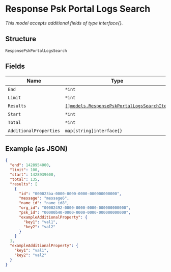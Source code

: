 
# Response Psk Portal Logs Search

*This model accepts additional fields of type interface{}.*

## Structure

`ResponsePskPortalLogsSearch`

## Fields

| Name | Type | Tags | Description |
|  --- | --- | --- | --- |
| `End` | `*int` | Optional | - |
| `Limit` | `*int` | Optional | - |
| `Results` | [`[]models.ResponsePskPortalLogsSearchItem`](../../doc/models/response-psk-portal-logs-search-item.md) | Optional | - |
| `Start` | `*int` | Optional | - |
| `Total` | `*int` | Optional | - |
| `AdditionalProperties` | `map[string]interface{}` | Optional | - |

## Example (as JSON)

```json
{
  "end": 1428954000,
  "limit": 100,
  "start": 1428939600,
  "total": 135,
  "results": [
    {
      "id": "000023ba-0000-0000-0000-000000000000",
      "message": "message6",
      "name_id": "name_id8",
      "org_id": "00002492-0000-0000-0000-000000000000",
      "psk_id": "00000b40-0000-0000-0000-000000000000",
      "exampleAdditionalProperty": {
        "key1": "val1",
        "key2": "val2"
      }
    }
  ],
  "exampleAdditionalProperty": {
    "key1": "val1",
    "key2": "val2"
  }
}
```

